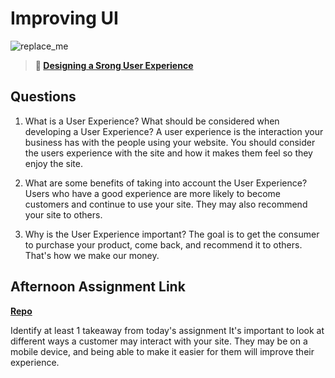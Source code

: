 # Improving UI

![replace_me](https://codeworks.blob.core.windows.net/public/assets/img/illustrations/placeholder.svg)

> **📖 [Designing a Srong User Experience](https://codeworksacademy.com/fs-student-guide/resources/wk7/03-Creating-Good-UX)**

## Questions

1. What is a User Experience? What should be considered when developing a User Experience?
   A user experience is the interaction your business has with the people using your website. You should consider the users experience with the site and how it makes them feel so they enjoy the site.

2. What are some benefits of taking into account the User Experience?
   Users who have a good experience are more likely to become customers and continue to use your site. They may also recommend your site to others.

3. Why is the User Experience important?
   The goal is to get the consumer to purchase your product, come back, and recommend it to others. That's how we make our money.

## Afternoon Assignment Link

**[Repo](https://github.com/kaylacammack/<ASSIGNMENT_REPO>)**

Identify at least 1 takeaway from today's assignment
It's important to look at different ways a customer may interact with your site. They may be on a mobile device, and being able to make it easier for them will improve their experience.
